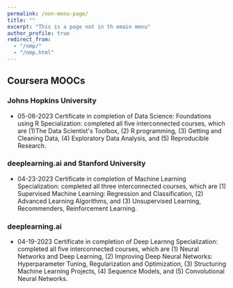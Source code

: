 ```yaml
---
permalink: /non-menu-page/
title: ""
excerpt: "This is a page not in th emain menu"
author_profile: true
redirect_from: 
  - "/nmp/"
  - "/nmp.html"
---
```

## Coursera MOOCs

### Johns Hopkins University
  * 05-06-2023 Certificate in completion of Data Science: Foundations using R Specialization: completed all five interconnected courses, which are (1)The Data Scientist's Toolbox, (2) R programming, (3) Getting and Cleaning Data, (4) Exploratory Data Analysis, and (5) Reproducible Research.

### deeplearning.ai and Stanford University
  * 04-23-2023 Certificate in completion of Machine Learning Specialization: completed all three interconnected courses, which are (1) Supervised Machine Learning: Regression and Classification, (2) Advanced Learning Algorithms, and (3) Unsupervised Learning, Recommenders, Reinforcement Learning.

### deeplearning.ai 
 
  * 04-19-2023 Certificate in completion of Deep Learnng Specialization: completed all five interconnected courses, which are (1) Neural Networks and Deep Learning, (2) Improving Deep Neural Networks: Hyperparameter Tuning, Regularization and Optimization, (3) Structuring Machine Learning Projects, (4) Sequence Models, and (5) Convolutional Neural Networks.
